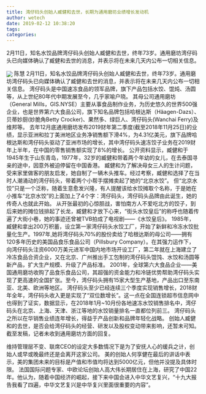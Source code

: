 ```yaml
---
title: 湾仔码头创始人臧健和去世，长期为通用磨坊业绩增长发动机
author: wetech
date: 2019-02-12 10:38:20
tags: 
categories: 
---
```

2月11日，知名水饺品牌湾仔码头创始人臧健和去世，终年73岁。通用磨坊湾仔码头已向媒体确认了臧健和去世的消息，并表示将在未来几天内公布一切相关信息。
<!-- more -->
<img align="center" border="0" src="https://imgcdn.yicai.com/uppics/images/2019/02/1b06e2a1c1b571f0c77716335ee3c757.jpg" />
陈慧
2月11日，知名水饺品牌湾仔码头创始人臧健和去世，终年73岁。通用磨坊湾仔码头已向媒体确认了臧健和去世的消息，并表示将在未来几天内公布一切相关信息。
湾仔码头是中国速冻食品的领军品牌，旗下产品包括水饺、馄炖、汤圆等，从上世纪80年代中期发展至今，几乎家喻户晓。
其母公司通用磨坊（General Mills，GIS.NYSE）主要从事食品制作业务，为历史悠久的世界500强企业，也是世界第六大食品公司，旗下知名品牌包括哈根达斯（Häagen-Dazs）、贝蒂妙厨(妙脆角Betty Crocker)、果然多、绿巨人、湾仔码头(Wanchai Ferry)及维邦等。
去年12月底通用磨坊发布2019财年第二季度(截至2018年11月25日)的业绩，显示亚洲和拉丁美洲地区业务净销售额下滑4%，为4.31亿美元，旗下品牌哈根达斯和湾仔码头驱动了亚洲市场的增长，其中湾仔码头速冻饺子业务在2019财年上半年，在中国的零售销售额实现了8%的增长。
公开资料显示，臧健和于1945年生于山东青岛，1977年，32岁的臧健和带着两个年幼的女儿，在去泰国寻亲的途中，因意外被迫停留在中国香港。
臧健和为了解决母女三人的生计问题，受来家里做客的朋友启发，她自制了一辆木头推车。经过考察，臧健和选择了在当时人潮涌动的湾仔码头，带着两个小帮手摆摊卖起了她的“北京水饺”。
但“北京水饺”只是一个泛称，随着生意愈发兴隆，有人提醒该给水饺摊取个名称，于是她在小推车“北京水饺”的上面加上了4个字：湾仔码头，湾仔码头品牌由此诞生，她的传奇人也就此开始。
从开张最初的心惊胆战，害怕南方人不爱吃北方的饺子，到后来她的摊位钱排起了长龙，臧健和才放下心来，“街头水饺皇后”的称呼也随着传遍了大街小巷，她的事迹还曾被TVB拍成了电视剧——《水饺皇后》。
1985年，臧健和拿出200万积蓄，设立第一家湾仔码头水饺工厂，开始了新鲜和冷冻水饺批量化生产。1997年,她将湾仔码头70%的股份卖给了哈根达斯的母公司——拥有120多年历史的美国品食乐食品公司（Pillsbury Company）。在其强力运作下，向湾仔码头注资6000万美元进军中国内地市场开设工厂，第二年就在上海建立了冷冻食品合资企业，又在北京、广州推出手工包制的湾仔码头馄饨、水饺和汤圆等新产品，扩大生产规模、升级了产品标准。
2001年，全球第六大食品企业——美国通用磨坊收购了品食乐食品公司，其超强的资金能力和冷链优势帮助湾仔码头实现了更高速的全国扩张。至今，湾仔码头拥有15家大型生产基地，产品出口至东南亚、北美、欧洲等地区。
湾仔码头至少已经连续三个季度实现销售增长，2018财年全年，湾仔码头收入更是实现了“双位数增长”。这一点在全国连锁超市信息网中也得到了证实，数据显示，在2018年1月~10月份各地速冻水饺销售排名中，湾仔码头在北京、上海、天津、浙江等地的水饺销量排名一直都位列前三。
湾仔码头之所以在华销售业绩连年增长，得益于产品创新和品牌年轻化战略。
创始人臧健和的去世，是否会给湾仔码头的经营、研发以及股权变动带来影响，还暂未可知。截至发稿，记者未收到通用磨坊方面的回复。
 
 
维持管理层不变、联席CEO的设定大多数情况下是为了安抚人心的缓兵之计，创始人或早或晚最终还是会离开这家公司。
美的创始人何享健在最后的讲话中表示，美的集团未来的目标是产值和市值均将达到5000亿元，但他并没提及具体时限。
法国国际问题专家、中欧论坛创始人高大伟长期居住在上海，研究了中国22年。他认为，随着中国经济的崛起，接下来中国会进入中华文艺复兴，“十九大报告我看了四遍，中华文艺复兴是中华复兴里面很重要的内容”。
